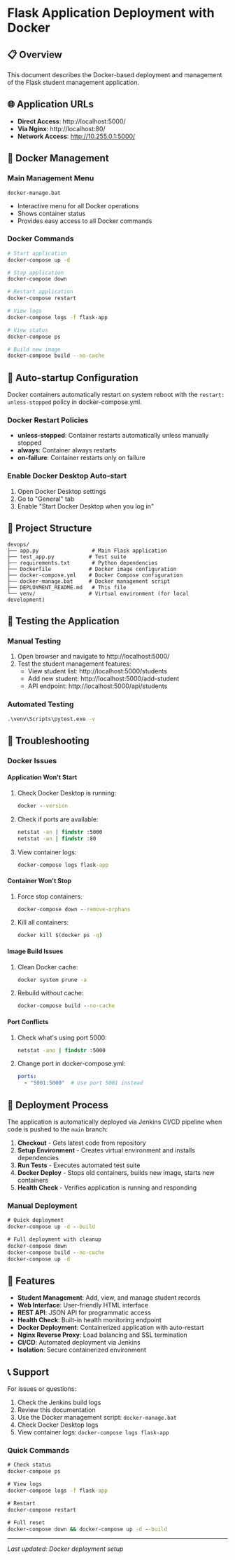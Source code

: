 # Flask Application Deployment with Docker

## 📋 Overview
This document describes the Docker-based deployment and management of the Flask student management application.

## 🌐 Application URLs
- **Direct Access**: http://localhost:5000/
- **Via Nginx**: http://localhost:80/
- **Network Access**: http://10.255.0.1:5000/

## 🐳 Docker Management

### Main Management Menu
```batch
docker-manage.bat
```
- Interactive menu for all Docker operations
- Shows container status
- Provides easy access to all Docker commands

### Docker Commands
```bash
# Start application
docker-compose up -d

# Stop application
docker-compose down

# Restart application
docker-compose restart

# View logs
docker-compose logs -f flask-app

# View status
docker-compose ps

# Build new image
docker-compose build --no-cache
```

## 🔄 Auto-startup Configuration

Docker containers automatically restart on system reboot with the `restart: unless-stopped` policy in docker-compose.yml.

### Docker Restart Policies
- **unless-stopped**: Container restarts automatically unless manually stopped
- **always**: Container always restarts
- **on-failure**: Container restarts only on failure

### Enable Docker Desktop Auto-start
1. Open Docker Desktop settings
2. Go to "General" tab
3. Enable "Start Docker Desktop when you log in"

## 📁 Project Structure
```
devops/
├── app.py                 # Main Flask application
├── test_app.py           # Test suite
├── requirements.txt       # Python dependencies
├── Dockerfile            # Docker image configuration
├── docker-compose.yml    # Docker Compose configuration
├── docker-manage.bat     # Docker management script
├── DEPLOYMENT_README.md   # This file
└── venv/                 # Virtual environment (for local development)
```

## 🧪 Testing the Application

### Manual Testing
1. Open browser and navigate to http://localhost:5000/
2. Test the student management features:
   - View student list: http://localhost:5000/students
   - Add new student: http://localhost:5000/add-student
   - API endpoint: http://localhost:5000/api/students

### Automated Testing
```cmd
.\venv\Scripts\pytest.exe -v
```

## 🔧 Troubleshooting

### Docker Issues

#### Application Won't Start
1. Check Docker Desktop is running:
   ```cmd
   docker --version
   ```
2. Check if ports are available:
   ```cmd
   netstat -an | findstr :5000
   netstat -an | findstr :80
   ```
3. View container logs:
   ```cmd
   docker-compose logs flask-app
   ```

#### Container Won't Stop
1. Force stop containers:
   ```cmd
   docker-compose down --remove-orphans
   ```
2. Kill all containers:
   ```cmd
   docker kill $(docker ps -q)
   ```

#### Image Build Issues
1. Clean Docker cache:
   ```cmd
   docker system prune -a
   ```
2. Rebuild without cache:
   ```cmd
   docker-compose build --no-cache
   ```

#### Port Conflicts
1. Check what's using port 5000:
   ```cmd
   netstat -ano | findstr :5000
   ```
2. Change port in docker-compose.yml:
   ```yaml
   ports:
     - "5001:5000"  # Use port 5001 instead
   ```

## 📝 Deployment Process

The application is automatically deployed via Jenkins CI/CD pipeline when code is pushed to the `main` branch:

1. **Checkout** - Gets latest code from repository
2. **Setup Environment** - Creates virtual environment and installs dependencies
3. **Run Tests** - Executes automated test suite
4. **Docker Deploy** - Stops old containers, builds new image, starts new containers
5. **Health Check** - Verifies application is running and responding

### Manual Deployment
```cmd
# Quick deployment
docker-compose up -d --build

# Full deployment with cleanup
docker-compose down
docker-compose build --no-cache
docker-compose up -d
```

## 🎯 Features

- **Student Management**: Add, view, and manage student records
- **Web Interface**: User-friendly HTML interface
- **REST API**: JSON API for programmatic access
- **Health Check**: Built-in health monitoring endpoint
- **Docker Deployment**: Containerized application with auto-restart
- **Nginx Reverse Proxy**: Load balancing and SSL termination
- **CI/CD**: Automated deployment via Jenkins
- **Isolation**: Secure containerized environment

## 📞 Support

For issues or questions:
1. Check the Jenkins build logs
2. Review this documentation
3. Use the Docker management script: `docker-manage.bat`
4. Check Docker Desktop logs
5. View container logs: `docker-compose logs flask-app`

### Quick Commands
```cmd
# Check status
docker-compose ps

# View logs
docker-compose logs -f flask-app

# Restart
docker-compose restart

# Full reset
docker-compose down && docker-compose up -d --build
```

---
*Last updated: Docker deployment setup*
